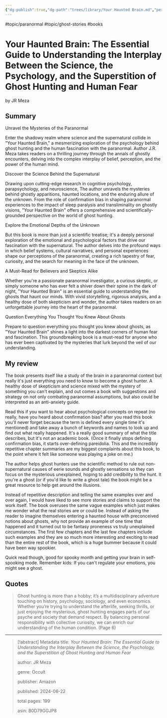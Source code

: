 ```yaml
---
{"dg-publish":true,"dg-path":"trees/library/Your Haunted Brain.md","permalink":"/trees/library/your-haunted-brain/","created":"2025-01-07T20:38:36.130-05:00","updated":"2025-06-25T20:43:51.798-04:00"}
---
```


#topic/paranormal #topic/ghost-stories #books 
# Your Haunted Brain: The Essential Guide to Understanding the Interplay Between the Science, the Psychology, and the Superstition of Ghost Hunting and Human Fear
by JR Meza
## Summary
Unravel the Mysteries of the Paranormal

Enter the shadowy realm where science and the supernatural collide in "Your Haunted Brain," a mesmerizing exploration of the psychology behind ghost hunting and the human fascination with the paranormal. Author J.R. Meza takes readers on a thrilling journey through the annals of ghostly encounters, delving into the complex interplay of belief, perception, and the power of the human mind.

Discover the Science Behind the Supernatural

Drawing upon cutting-edge research in cognitive psychology, parapsychology, and neuroscience, The author unravels the mysteries behind ghostly apparitions, haunted locations, and the enduring allure of the unknown. From the role of confirmation bias in shaping paranormal experiences to the impact of sleep paralysis and transliminality on ghostly visions, "Your Haunted Brain" offers a comprehensive and scientifically-grounded perspective on the world of ghost hunting.

Explore the Emotional Depths of the Unknown

But this book is more than just a scientific treatise; it's a deeply personal exploration of the emotional and psychological factors that drive our fascination with the supernatural. The author delves into the profound ways in which belief systems, cultural narratives, and personal experiences shape our perceptions of the paranormal, creating a rich tapestry of fear, curiosity, and the search for meaning in the face of the unknown.

A Must-Read for Believers and Skeptics Alike

Whether you're a passionate paranormal investigator, a curious skeptic, or simply someone who has ever felt a shiver down their spine in the dark of night, "Your Haunted Brain" is an essential guide to understanding the ghosts that haunt our minds. With vivid storytelling, rigorous analysis, and a healthy dose of both skepticism and wonder, the author takes readers on an unforgettable journey into the heart of the paranormal.

Question Everything You Thought You Knew About Ghosts

Prepare to question everything you thought you knew about ghosts, as "Your Haunted Brain" shines a light into the darkest corners of human fear and fascination. This groundbreaking book is a must-read for anyone who has ever been captivated by the mysteries that lurk beyond the veil of our understanding.

## My review
The book presents itself like a study of the brain in a paranormal context but really it's just everything you need to know to become a ghost hunter. A healthy dose of skepticism and science mixed with the mystery of something you can't explain, and out comes a book with suggestions and strategy on not only combating paranormal assumptions, but also could be interpreted as an anti-anxiety guide. 

Read this if you want to hear about psychological concepts on repeat (no really, have you heard about confirmation bias? after you read this book you'll never forget because the term is defined every single time it's mentioned) and take away a bunch of keywords and names to look up and find out what really happened. It's a really good summary of what the title describes, but it's not an academic book. (Once it finally stops defining confirmation bias, it starts over-defining pareidolia. This and the incredibly repetitive chapter summaries are my biggest complaints about this book, to the point where it felt like someone was playing a joke on me.)

The author helps ghost hunters use the scientific method to rule out non-supernatural causes of eerie sounds and ghostly sensations so they can focus on the mysterious unexplained, hoping to add credibility to the hunt. It you're a ghost (or if you'd like to write a ghost tale) the book might be a great resource to help get around the illusions.

Instead of repetitive description and telling the same examples over and over again, I would have liked to see more stories and claims to support the work itself. The book overuses the same vague examples which just makes me wonder what the real stories are or could be. Instead of asking the reader to imagine themselves entering a haunted house with preconceived notions about ghosts, why not provide an example of one time that happened and it turned out to be fantasy proneness vs truly unexplained circumstances. The first few chapters and the last few chapters include such examples and they are so much more interesting and exciting to read than the entire rest of the book, which is a huge bummer because it could have been way spookier.

Quick read though, good for spooky month and getting your brain in self-spooking mode. Remember kids: If you can't regulate your emotions, you might see a ghost.

## Quotes
> Ghost hunting is more than a hobby; it’s a multidisciplinary adventure touching on history, psychology, sociology, and even economics. Whether you’re trying to understand the afterlife, seeking thrills, or just enjoying the mysterious, ghost hunting engages parts of our psyche and society that demand respect. By balancing personal responsibility with collective curiosity, we can enrich our understanding of the human condition. (Page 6)
---

> [!abstract] Metadata
> title: *Your Haunted Brain: The Essential Guide to Understanding the Interplay Between the Science, the Psychology, and the Superstition of Ghost Hunting and Human Fear*
> 
> author: JR Meza
> 
> genre: Occult
> 
> publisher: Amazon
> 
> published: 2024-06-22
> 
> total pages: 199
> 
> asin: B0D79GGJP8

